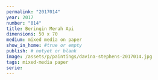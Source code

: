 ```yaml
---
permalink: "2017014"
year: 2017
number: "014"
title: Beringin Merah Api
dimensions: 50 x 70
medium: mixed media on paper
show_in_home: #true or empty
publish: # notyet or blank
image: /assets/p/paintings/davina-stephens-2017014.jpg
tags: mixed-media paper
serie:
---
```

